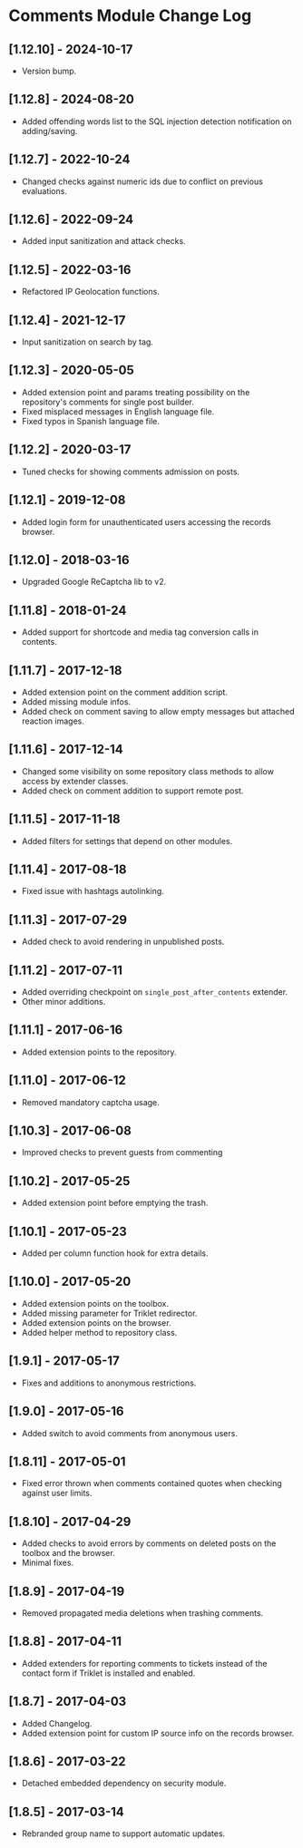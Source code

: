 
# Comments Module Change Log

## [1.12.10] - 2024-10-17

- Version bump.

## [1.12.8] - 2024-08-20

- Added offending words list to the SQL injection detection notification on adding/saving.

## [1.12.7] - 2022-10-24

- Changed checks against numeric ids due to conflict on previous evaluations.

## [1.12.6] - 2022-09-24

- Added input sanitization and attack checks.

## [1.12.5] - 2022-03-16

- Refactored IP Geolocation functions.

## [1.12.4] - 2021-12-17

- Input sanitization on search by tag.

## [1.12.3] - 2020-05-05

- Added extension point and params treating possibility on the repository's comments for single post builder.
- Fixed misplaced messages in English language file.
- Fixed typos in Spanish language file.

## [1.12.2] - 2020-03-17

- Tuned checks for showing comments admission on posts.

## [1.12.1] - 2019-12-08

- Added login form for unauthenticated users accessing the records browser.

## [1.12.0] - 2018-03-16

- Upgraded Google ReCaptcha lib to v2.

## [1.11.8] - 2018-01-24

- Added support for shortcode and media tag conversion calls in contents.

## [1.11.7] - 2017-12-18

- Added extension point on the comment addition script.
- Added missing module infos.
- Added check on comment saving to allow empty messages but attached reaction images.

## [1.11.6] - 2017-12-14

- Changed some visibility on some repository class methods to allow access by extender classes.
- Added check on comment addition to support remote post.

## [1.11.5] - 2017-11-18

- Added filters for settings that depend on other modules.

## [1.11.4] - 2017-08-18

- Fixed issue with hashtags autolinking.

## [1.11.3] - 2017-07-29

- Added check to avoid rendering in unpublished posts.

## [1.11.2] - 2017-07-11

- Added overriding checkpoint on `single_post_after_contents` extender.
- Other minor additions.

## [1.11.1] - 2017-06-16

- Added extension points to the repository.

## [1.11.0] - 2017-06-12

- Removed mandatory captcha usage.

## [1.10.3] - 2017-06-08

- Improved checks to prevent guests from commenting

## [1.10.2] - 2017-05-25

- Added extension point before emptying the trash.

## [1.10.1] - 2017-05-23

- Added per column function hook for extra details. 

## [1.10.0] - 2017-05-20

- Added extension points on the toolbox.
- Added missing parameter for Triklet redirector.
- Added extension points on the browser.
- Added helper method to repository class.

## [1.9.1] - 2017-05-17

- Fixes and additions to anonymous restrictions.

## [1.9.0] - 2017-05-16

- Added switch to avoid comments from anonymous users.

## [1.8.11] - 2017-05-01

- Fixed error thrown when comments contained quotes when checking against user limits.

## [1.8.10] - 2017-04-29

- Added checks to avoid errors by comments on deleted posts on the toolbox and the browser.
- Minimal fixes.

## [1.8.9] - 2017-04-19

- Removed propagated media deletions when trashing comments.

## [1.8.8] - 2017-04-11

- Added extenders for reporting comments to tickets instead of the contact form
  if Triklet is installed and enabled.

## [1.8.7] - 2017-04-03

- Added Changelog.
- Added extension point for custom IP source info on the records browser.

## [1.8.6] - 2017-03-22

- Detached embedded dependency on security module.

## [1.8.5] - 2017-03-14

- Rebranded group name to support automatic updates.
